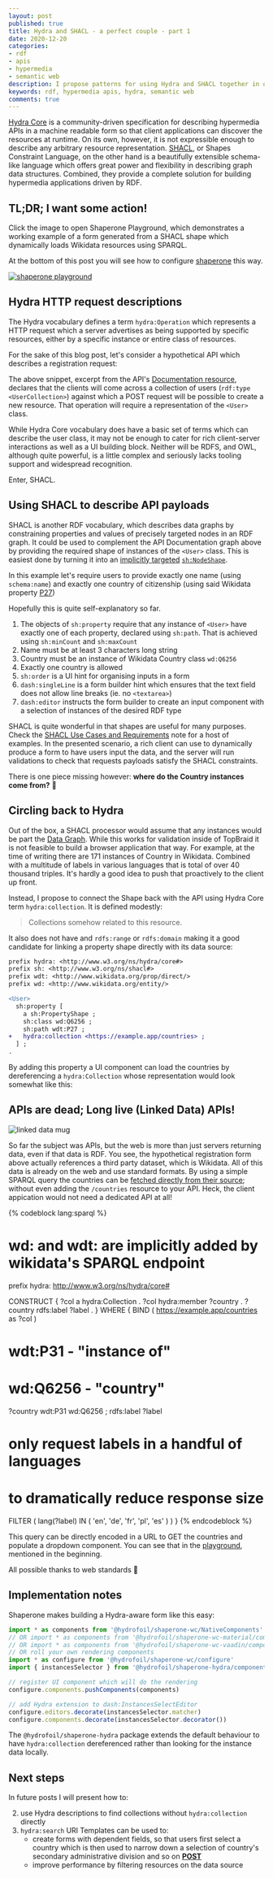```yaml
---
layout: post
published: true
title: Hydra and SHACL - a perfect couple - part 1
date: 2020-12-20
categories:
- rdf
- apis
- hypermedia
- semantic web
description: I propose patterns for using Hydra and SHACL together in order to create dynamic user interfaces according to Linked Data principles
keywords: rdf, hypermedia apis, hydra, semantic web
comments: true
---
```


[Hydra Core][Hydra] is a community-driven specification for describing hypermedia APIs in a machine readable form so that client applications can discover the resources at runtime. On its own, however, it is not expressible enough to describe any arbitrary resource representation.
[SHACL][SHACL], or Shapes Constraint Language, on the other hand is a beautifully extensible schema-like language which offers great power and flexibility in describing graph data structures.
Combined, they provide a complete solution for building hypermedia applications driven by RDF.

[Hydra]: http://www.hydra-cg.com/spec/latest/core/
[SHACL]: https://www.w3.org/TR/shacl/

<!--more-->

## TL;DR; I want some action!

Click the image to open Shaperone Playground, which demonstrates a working example of a form generated from a SHACL shape which dynamically loads Wikidata resources using SPARQL.

At the bottom of this post you will see how to configure [shaperone](https://github.com/hypermedia-app/shaperone) this way.

[![shaperone playground](/images/shaperone/hydra-collection.png)][playground]

[playground]: https://forms.hypermedia.app/playground?resource=%7B%0A++%22%40context%22%3A+%7B%0A++++%22rdf%22%3A+%22http%3A%2F%2Fwww.w3.org%2F1999%2F02%2F22-rdf-syntax-ns%23%22%2C%0A++++%22rdfs%22%3A+%22http%3A%2F%2Fwww.w3.org%2F2000%2F01%2Frdf-schema%23%22%2C%0A++++%22xsd%22%3A+%22http%3A%2F%2Fwww.w3.org%2F2001%2FXMLSchema%23%22%2C%0A++++%22schema%22%3A+%22http%3A%2F%2Fschema.org%2F%22%2C%0A++++%22foaf%22%3A+%22http%3A%2F%2Fxmlns.com%2Ffoaf%2F0.1%2F%22%2C%0A++++%22vcard%22%3A+%22http%3A%2F%2Fwww.w3.org%2F2006%2Fvcard%2Fns%23%22%2C%0A++++%22dcat%22%3A+%22http%3A%2F%2Fwww.w3.org%2Fns%2Fdcat%23%22%0A++%7D%2C%0A++%22%40id%22%3A+%22http%3A%2F%2Fexample.com%2Fjohn-doe%22%2C%0A++%22%40type%22%3A+%22schema%3APerson%22%2C%0A++%22schema%3Aname%22%3A+%22John+Doe%22%0A%7D&selectedResource=http%3A%2F%2Fexample.com%2Fjohn-doe&shapes=%40prefix+sh%3A+%3Chttp%3A%2F%2Fwww.w3.org%2Fns%2Fshacl%23%3E+.%0A%40prefix+schema%3A+%3Chttp%3A%2F%2Fschema.org%2F%3E+.%0A%40prefix+rdfs%3A+%3Chttp%3A%2F%2Fwww.w3.org%2F2000%2F01%2Frdf-schema%23%3E+.%0A%40prefix+xsd%3A+%3Chttp%3A%2F%2Fwww.w3.org%2F2001%2FXMLSchema%23%3E+.%0A%40prefix+dash%3A+%3Chttp%3A%2F%2Fdatashapes.org%2Fdash%23%3E+.%0A%40prefix+hydra%3A+%3Chttp%3A%2F%2Fwww.w3.org%2Fns%2Fhydra%2Fcore%23%3E+.%0A%40prefix+wdt%3A+%3Chttp%3A%2F%2Fwww.wikidata.org%2Fprop%2Fdirect%2F%3E+.%0A%40prefix+wd%3A+%3Chttp%3A%2F%2Fwww.wikidata.org%2Fentity%2F%3E+.%0A%0A%40prefix+ex%3A+%3Chttp%3A%2F%2Fexample.com%2F%3E+.%0A%0Aschema%3APerson%0A++a+rdfs%3AClass%2C+sh%3ANodeShape+%3B%0A++rdfs%3Alabel+%22Register%22+%3B%0A++sh%3Aproperty+ex%3ANameProperty+%2C+ex%3ACountryProperty+%3B%0A.%0A%0Aex%3ANameProperty%0A++sh%3Apath+schema%3Aname+%3B%0A++sh%3Aname+%22Name%22+%3B%0A++sh%3Adatatype+xsd%3Astring+%3B%0A++dash%3AsingleLine+true+%3B%0A++sh%3AmaxCount+1+%3B%0A++sh%3AminCount+1+%3B%0A++sh%3Aorder+10+%3B%0A.%0A%0Aex%3ACountryProperty%0A++a+sh%3APropertyShape+%3B%0A++sh%3Aname+%22Country%22+%3B%0A++sh%3Aclass+wd%3AQ6256+%3B%0A++dash%3Aeditor+dash%3AInstancesSelectEditor+%3B%0A++sh%3Apath+wdt%3AP27+%3B%0A++sh%3AminCount+1+%3B%0A++sh%3AmaxCount+1+%3B%0A++hydra%3Acollection+%3Chttps%3A%2F%2Fquery.wikidata.org%2Fsparql%3Fquery%3Dprefix%2520hydra%253A%2520%253Chttp%253A%252F%252Fwww.w3.org%252Fns%252Fhydra%252Fcore%2523%253E%250A%250ACONSTRUCT%2520%257B%250A%2520%2520%253Fcol%2520a%2520hydra%253ACollection%2520.%250A%2520%2520%253Fcol%2520hydra%253Amember%2520%253Fcountry%2520.%250A%2520%2520%253Fcountry%2520rdfs%253Alabel%2520%253Flabel%2520.%250A%257D%2520WHERE%2520%257B%250A%2520%2520BIND%2520%2528%2520%253Curn%253Acontry%253Acollection%253E%2520as%2520%253Fcol%2520%2529%250A%250A%2520%2520%253Fcountry%2520wdt%253AP31%2520wd%253AQ6256%2520%253B%2520rdfs%253Alabel%2520%253Flabel%2520.%250A%250A%2520%2520filter%2520%2528%2520lang%2528%253Flabel%2529%2520IN%2520%2528%2520%2527en%2527%252C%2520%2527de%2527%252C%2520%2527fr%2527%252C%2520%2527pl%2527%252C%2520%2527es%2527%2520%2529%2520%2529%250A%257D%3E+%3B%0A++sh%3Aorder+20+%3B%0A.%0A&disableEditorChoice=true&components=vaadin

## Hydra HTTP request descriptions

The Hydra vocabulary defines a term `hydra:Operation` which represents a HTTP request which a server advertises as being supported by specific resources, either by a specific instance or entire class of resources.

For the sake of this blog post, let's consider a hypothetical API which describes a registration request:

<rdf-snippet formats="application/ld+json,application/n-quads" prefixes="schema,hydra">
   <script type="text/turtle">
base <http://example.app/api#>
prefix schema: <http://schema.org/>
prefix hydra:  <http://www.w3.org/ns/hydra/core#>
prefix rdfs:   <http://www.w3.org/2000/01/rdf-schema#>

<UsersCollection>
  a hydra:Class ;
  rdfs:subClassOf hydra:Collection ;
  hydra:supportedOperation <RegisterUser> .

<RegisterUser>
  a hydra:Operation , schema:CreateAction ;
  hydra:method "POST" ;
  hydra:expects <User> ;
.

<User> a hydra:Class .
   </script>
</rdf-snippet>

The above snippet, excerpt from the API's [Documentation resource][apidoc], declares that the clients will come across a collection of users (`rdf:type <UserCollection>`) against which a POST request will be possible to create a new resource. That operation will require a representation of the `<User>` class.

While Hydra Core vocabulary does have a basic set of terms which can describe the user class, it may not be enough to cater for rich client-server interactions as well as a UI building block. Neither will be RDFS, and OWL, although quite powerful, is a little complex and seriously lacks tooling support and widespread recognition.

Enter, SHACL.

[apidoc]: http://www.hydra-cg.com/spec/latest/core/#documenting-a-web-api

## Using SHACL to describe API payloads

SHACL is another RDF vocabulary, which describes data graphs by constraining properties and values of precisely targeted nodes in an RDF graph. It could be used to complement the API Documentation graph above by providing the required shape of instances of the `<User>` class. This is easiest done by turning it into an [implicitly targeted][implicit] [`sh:NodeShape`][nodeshape].

[implicit]: https://www.w3.org/TR/shacl/#implicit-targetClass
[nodeshape]: https://www.w3.org/TR/shacl/#node-shapes

In this example let's require users to provide exactly one name (using `schema:name`) and exactly one country of citizenship (using said Wikidata property [P27](https://www.wikidata.org/wiki/Property:P27))

<rdf-snippet formats="application/ld+json,application/n-quads" prefixes="schema,hydra,sh,dash">
   <script type="text/turtle">
prefix hydra:  <http://www.w3.org/ns/hydra/core#>
prefix rdfs:   <http://www.w3.org/2000/01/rdf-schema#>
prefix sh:     <http://www.w3.org/ns/shacl#>
prefix schema: <http://schema.org/>
prefix dash:   <http://datashapes.org/dash#>
prefix wdt:    <http://www.wikidata.org/prop/direct/>
prefix wd:     <http://www.wikidata.org/entity/>
prefix xsd:    <http://www.w3.org/2001/XMLSchema#>

<User>
  a hydra:Class , rdfs:Class , sh:NodeShape ;
  sh:property [
    a sh:PropertyShape ;
    sh:path schema:name ;
    sh:name "Name" ;
    sh:minCount 1 ;
    sh:maxCount 1 ;
    sh:datatype xsd:string ;
    sh:minLength 3 ;
    sh:order 10 ;
    dash:singleLine true ;
  ] , [
    a sh:PropertyShape ;
    sh:name "Country" ;
    sh:class wd:Q6256 ;
    sh:path wdt:P27 ;
    sh:minCount 1 ;
    sh:maxCount 1 ;
    sh:order 20 ;
    dash:editor dash:InstancesSelectEditor ;
  ] ;
.
   </script>
</rdf-snippet>

Hopefully this is quite self-explanatory so far.

1. The objects of `sh:property` require that any instance of `<User>` have exactly one of each property, declared using `sh:path`. That is achieved using `sh:minCount` and `sh:maxCount`
2. Name must be at least 3 characters long string
3. Country must be an instance of Wikidata Country class `wd:Q6256`
4. Exactly one country is allowed
5. `sh:order` is a UI hint for organising inputs in a form
6. `dash:singleLine` is a form builder hint which ensures that the text field does not allow line breaks (ie. no `<textarea>`)
7. `dash:editor` instructs the form builder to create an input component with a selection of instances of the desired RDF type

SHACL is quite wonderful in that shapes are useful for many purposes. Check the [SHACL Use Cases and Requirements](https://www.w3.org/TR/shacl-ucr/) note for a host of examples. In the presented scenario, a rich client can use to dynamically produce a form to have users input the data, and the server will run validations to check that requests payloads satisfy the SHACL constraints.

There is one piece missing however: **where do the Country instances come from?** 🤨

## Circling back to Hydra

Out of the box, a SHACL processor would assume that any instances would be part the [Data Graph](https://www.w3.org/TR/shacl/#data-graph). While this works for validation inside of TopBraid it is not feasible to build a browser application that way. For example, at the time of writing there are 171 instances of Country in Wikidata. Combined with a multitude of labels in various languages that is total of over 40 thousand triples. It's hardly a good idea to push that proactively to the client up front.

Instead, I propose to connect the Shape back with the API using Hydra Core term `hydra:collection`. It is defined modestly:

> Collections somehow related to this resource.

It also does not have and `rdfs:range` or `rdfs:domain` making it a good candidate for linking a property shape directly with its data source:

```diff
prefix hydra: <http://www.w3.org/ns/hydra/core#>
prefix sh: <http://www.w3.org/ns/shacl#>
prefix wdt: <http://www.wikidata.org/prop/direct/> 
prefix wd: <http://www.wikidata.org/entity/>

<User> 
  sh:property [
    a sh:PropertyShape ;
    sh:class wd:Q6256 ;
    sh:path wdt:P27 ;
+   hydra:collection <https://example.app/countries> ;
  ] ;
.
```

By adding this property a UI component can load the countries by dereferencing a `hydra:Collection` whose representation would look somewhat like this:

<rdf-snippet formats="application/ld+json,application/n-quads" prefixes="hydra">
   <script type="text/turtle">
prefix hydra: <http://www.w3.org/ns/hydra/core#>
prefix wd:    <http://www.wikidata.org/entity/>
prefix rdfs:  <http://www.w3.org/2000/01/rdf-schema#>

<https://example.app/countries>
  a hydra:Collection ;
  hydra:member wd:Q36 , wd:Q183 , wd:Q145 ;
  hydra:totalItems 171 ;
.

wd:Q36 rdfs:label "Poland"@en , "Polska"@pl , "Polen"@de .
wd:Q183 rdfs:label "Germany"@en , "Niemcy"@pl , "Deutschland"@de .
wd:Q145 rdfs:label "United Kingdom"@en , "Zjednoczone Królestwo"@pl , "Vereinigtes Königreich"@de .
   </script>
</rdf-snippet>

## APIs are dead; Long live (Linked Data) APIs!

![linked data mug](https://hydra.t-code.pl/img/linked_data.jpg)

So far the subject was APIs, but the web is more than just servers returning data, even if that data is RDF. You see, the hypothetical registration form above actually references a third party dataset, which is Wikidata. All of this data is already on the web and use standard formats. By using a simple SPARQL query the countries can be [fetched directly from their source](https://w.wiki/rsz); without even adding the `/countries` resource to your API. Heck, the client appication would not need a dedicated API at all!

{% codeblock lang:sparql %}
# wd: and wdt: are implicitly added by wikidata's SPARQL endpoint
prefix hydra: <http://www.w3.org/ns/hydra/core#>

CONSTRUCT {
  ?col a hydra:Collection .
  ?col hydra:member ?country .
  ?country rdfs:label ?label .
} WHERE {
  BIND ( <https://example.app/countries> as ?col )

  # wdt:P31 - "instance of"
  # wd:Q6256 - "country"
  ?country wdt:P31 wd:Q6256 ; rdfs:label ?label

  # only request labels in a handful of languages
  # to dramatically reduce response size
  FILTER ( lang(?label) IN ( 'en', 'de', 'fr', 'pl', 'es' ) )
}
{% endcodeblock %}

This query can be directly encoded in a URL to GET the countries and populate a dropdown component. You can see that in the [playground][playground], mentioned in the beginning.

All possible thanks to web standards 🤘

## Implementation notes

Shaperone makes building a Hydra-aware form like this easy:

```ts
import * as components from '@hydrofoil/shaperone-wc/NativeComponents'
// OR import * as components from '@hydrofoil/shaperone-wc-material/components'
// OR import * as components from '@hydrofoil/shaperone-wc-vaadin/components'
// OR roll your own rendering components
import * as configure from '@hydrofoil/shaperone-wc/configure'
import { instancesSelector } from '@hydrofoil/shaperone-hydra/components'

// register UI component which will do the rendering
configure.components.pushComponents(components)

// add Hydra extension to dash:InstancesSelectEditor
configure.editors.decorate(instancesSelector.matcher)
configure.components.decorate(instancesSelector.decorator())
```

The `@hydrofoil/shaperone-hydra` package extends the default behaviour to have `hydra:collection` dereferenced rather than looking for the instance data locally.

## Next steps

In future posts I will present how to:

2. use Hydra descriptions to find collections without `hydra:collection` directly
3. `hydra:search` URI Templates can be used to:
   - create forms with dependent fields, so that users first select a country which is then used to narrow down a selection of country's secondary administrative division and so on **[POST](/blog/2020/12/hydra-shacl-templates)**
   - improve performance by filtering resources on the data source

<script src="{{ root_url }}/components/rdf-snippet.js"></script>
